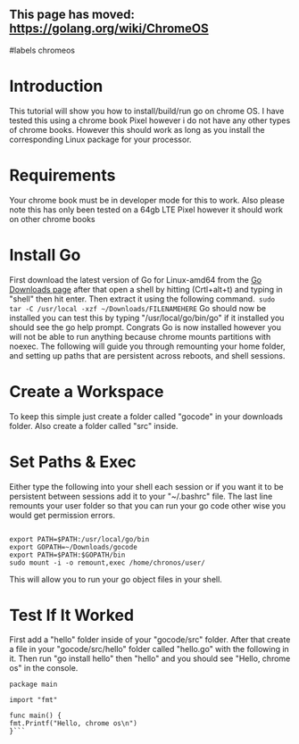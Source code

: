 ## This page has moved: https://golang.org/wiki/ChromeOS ##
#labels chromeos

# Introduction #
This tutorial will show you how to install/build/run go on chrome OS. I have tested this using a chrome book Pixel however i do not have any other types of chrome books. However this should work as long as you install the corresponding Linux package for your processor.

# Requirements #
Your chrome book must be in developer mode for this to work. Also please note this has only been tested on a 64gb LTE Pixel however it should work on other chrome books

# Install Go #
First download the latest version of Go for Linux-amd64 from the [Go Downloads page](https://code.google.com/p/go/downloads/list) after that open a shell by hitting (Crtl+alt+t) and typing in "shell" then hit enter. Then extract it using the following command.```
sudo tar -C /usr/local -xzf ~/Downloads/FILENAMEHERE``` Go should now be installed you can test this by typing "/usr/local/go/bin/go" if it installed you should see the go help prompt. Congrats Go is now installed however you will not be able to run anything because chrome mounts partitions with noexec. The following will guide you through remounting your home folder, and setting up paths that are persistent across reboots, and shell sessions.

# Create a Workspace #
To keep this simple just create a folder called "gocode" in your downloads folder. Also create a folder called "src" inside.

# Set Paths & Exec #
Either type the following into your shell each session or if you want it to be persistent between sessions add it to your "~/.bashrc" file. The last line remounts your user folder so that you can run your go code other wise you would get permission errors.
```

export PATH=$PATH:/usr/local/go/bin
export GOPATH=~/Downloads/gocode
export PATH=$PATH:$GOPATH/bin
sudo mount -i -o remount,exec /home/chronos/user/
```
This will allow you to run your go object files in your shell.

# Test If It Worked #
First add a "hello" folder inside of your "gocode/src" folder. After that create a file in your "gocode/src/hello" folder called "hello.go" with the following in it. Then run "go install hello" then "hello" and you should see "Hello, chrome os" in the console.
```
package main

import "fmt"

func main() {
fmt.Printf("Hello, chrome os\n")
}```